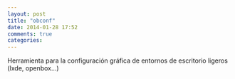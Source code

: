 ```yaml
---
layout: post
title: "obconf"
date: 2014-01-28 17:52
comments: true
categories: 
---
```

Herramienta para la configuración gráfica de entornos de escritorio ligeros (lxde, openbox...)

